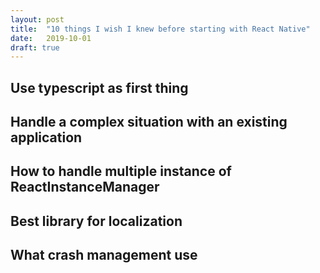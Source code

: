 ```yaml
---
layout: post
title:  "10 things I wish I knew before starting with React Native"
date:   2019-10-01
draft: true
---
```


<!-- premessa che sono un dev android nativo e per un progetto ho dovuto usare React Native. Mi sono trovato incasinato con alcune cose e adesso le dic -->

## Use typescript as first thing

## Handle a complex situation with an existing application

## How to handle multiple instance of ReactInstanceManager

## Best library for localization

## What crash management use

## 